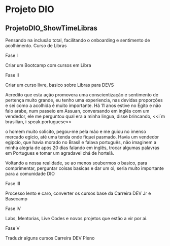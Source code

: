 # Projeto DIO

## ProjetoDIO_ShowTimeLibras

Pensando na inclusão total, facilitando o onboarding e  sentimento de acolhimento. Curso de Libras

Fase I

Criar um Bootcamp com cursos em Libra

Fase II

Criar um curso livre, basico sobre Libras para DEVS

Acredito que esta ação promovera uma conscientização e sentimento de pertença muito grande, eu tenho uma experiencia, nas devidas proporções e sei como a acolhida é muito importante. Há 11 anos estive no Egito e não falo arabe, num passeio em Assuan, conversando em inglês com um vendedor, ele me perguntou qual era a minha lingua, disse brincando,
<<i´m brasilian, i speak portuguese>>

o homem muito solicito, pegou-me pela mão e me guiou no imenso mercado egicio, até uma tenda onde fiquei pasmado. Havia um vendedor egipcio, que havia morado no Brasil e falava português, não imaginem a minha alegria de após 20 dias falando em inglês, trocar algumas palavras em Portugues e tomar um agradavel chá de hortelã.

Voltando a nossa realidade, se ao menos soubermos o basico, para comprimentar, perguntar coisas basicas e dar um oi, seria muito importante para a comunidade DIO

Fase III

Processo lento e caro, converter os cursos base da Carreira DEV Jr e Basecamp

Fase IV

Labs, Mentorias, Live Codes e novos projetos que estão a vir por ai.

Fase V

Traduzir alguns cursos Carreira DEV Pleno

